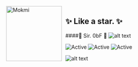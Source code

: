 <img width="150" height="150" align="left" style="float: left; margin: 0 10px 0 0;" alt="Mokmi" src="https://cdn.discordapp.com/attachments/688926442615996416/742995435978752025/image0.jpg">


## ✨ Like a star. ✨

####🎩 Sir. 0bF 🎩
![alt text](https://i.imgur.com/4M7IWwP.gif)

![Active](https://img.shields.io/badge/💾%20Dev-C%20%26%20Js%20💾-daa520)
![Active](https://img.shields.io/badge/💻%20Autre-Web%20/%20PWN%20💻-00ff00) 
![Active](https://img.shields.io/badge/🎩%20Greetz-Seryu%20🎩-ff0000)

![alt text](https://cdn.lowgif.com/full/bfa0642b5a17129a-cool-animated-gif-backgrounds-wallpaper.gif)
